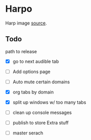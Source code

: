 # Harpo

Harp image [source](https://openclipart.org/detail/182170/harp). 

## Todo
path to release
- [x] go to next audible tab
- [ ] Add options page
- [ ] Auto mute certain domains
- [x] org tabs by domain
- [x] split up windows w/ too many tabs
- [ ] clean up console messages
- [ ] publish to store
Extra stuff
- [ ] master serach


